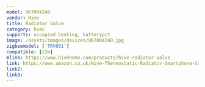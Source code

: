 ```yaml
---
model: UK7004240
vendor: Hive
title: Radiator Valve
category: hvac
supports: occupied heating, batterypct
image: /assets/images/devices/UK7004240.jpg
zigbeemodel: ['TRV001']
compatible: [z2m]
mlink: https://www.hivehome.com/products/hive-radiator-valve
link: https://www.amazon.co.uk/Hive-Thermostatic-Radiator-Smartphone-Compatibility/dp/B07S5WS9N9
link2: 
link3: 
---
```

